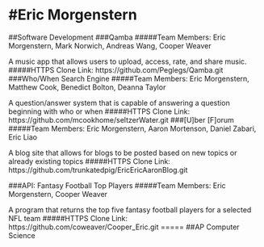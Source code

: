 #Eric Morgenstern
=====
##Software Development
###Qamba
#####Team Members: Eric Morgenstern, Mark Norwich, Andreas Wang, Cooper Weaver
<p>A music app that allows users to upload, access, rate, and share music.
#####HTTPS Clone Link: https://github.com/Peglegs/Qamba.git
###Who/When Search Engine
#####Team Members: Eric Morgenstern, Matthew Cook, Benedict Bolton, Deanna Taylor 
<p>A question/answer system that is capable of answering a question beginning with who or when
#####HTTPS Clone Link: https://github.com/mcookhome/seltzerWater.git 
###[U]ber [F]orum
#####Team Members: Eric Morgenstern, Aaron Mortenson, Daniel Zabari, Eric Liao
<p>A blog site that allows for blogs to be posted based on new topics or already existing topics
#####HTTPS Clone Link: https://github.com/trunkatedpig/EricEricAaronBlog.git

###API: Fantasy Football Top Players
#####Team Members: Eric Morgenstern, Cooper Weaver
<p>A program that returns the top five fantasy football players for a selected NFL team
#####HTTPS Clone Link: https://github.com/coweaver/Cooper_Eric.git
=====
##AP Computer Science

